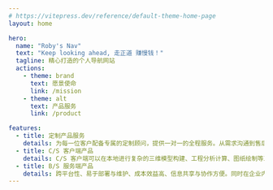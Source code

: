 ```yaml
---
# https://vitepress.dev/reference/default-theme-home-page
layout: home

hero:
  name: "Roby's Nav"
  text: "Keep looking ahead, 走正道 赚慢钱！"
  tagline: 精心打造的个人导航网站
  actions:
    - theme: brand
      text: 愿景使命
      link: /mission
    - theme: alt
      text: 产品服务
      link: /product

features:
  - title: 定制产品服务
    details: 为每一位客户配备专属的定制顾问，提供一对一的全程服务。从需求沟通到售后服务，定制顾问将始终与客户保持密切联系，及时响应客户的需求和问题，确保客户在整个定制过程中享受到贴心、专业的服务。
  - title: C/S 客户端产品
    details: C/S 客户端可以在本地进行复杂的三维模型构建、工程分析计算、图纸绘制等工作，并通过服务器实现团队协作、数据共享和版本控制。
  - title: B/S 服务端产品
    details: 跨平台性、易于部署与维护、成本效益高、信息共享与协作方便。同时在企业内部的协同办公系统中，员工可以实时共享文档、交流信息、协同完成项目任务，提高了团队的工作效率和协作效果。
---
```

